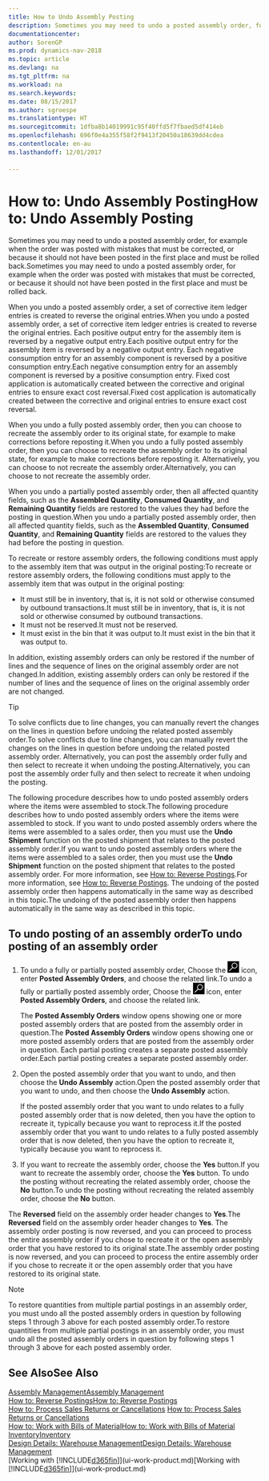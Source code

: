```yaml
---
title: How to Undo Assembly Posting
description: Sometimes you may need to undo a posted assembly order, for example when the order was posted with mistakes that must be corrected, or because it should not have been posted in the first place and must be rolled back.
documentationcenter: 
author: SorenGP
ms.prod: dynamics-nav-2018
ms.topic: article
ms.devlang: na
ms.tgt_pltfrm: na
ms.workload: na
ms.search.keywords: 
ms.date: 08/15/2017
ms.author: sgroespe
ms.translationtype: HT
ms.sourcegitcommit: 1dfba8b14019991c95f40ffd5f7fbaed5df414eb
ms.openlocfilehash: 696f0e4a355f58f2f9413f20450a18639dd4cdea
ms.contentlocale: en-au
ms.lasthandoff: 12/01/2017

---
```

# <a name="how-to-undo-assembly-posting"></a><span data-ttu-id="b671b-103">How to: Undo Assembly Posting</span><span class="sxs-lookup"><span data-stu-id="b671b-103">How to: Undo Assembly Posting</span></span>
<span data-ttu-id="b671b-104">Sometimes you may need to undo a posted assembly order, for example when the order was posted with mistakes that must be corrected, or because it should not have been posted in the first place and must be rolled back.</span><span class="sxs-lookup"><span data-stu-id="b671b-104">Sometimes you may need to undo a posted assembly order, for example when the order was posted with mistakes that must be corrected, or because it should not have been posted in the first place and must be rolled back.</span></span>

<span data-ttu-id="b671b-105">When you undo a posted assembly order, a set of corrective item ledger entries is created to reverse the original entries.</span><span class="sxs-lookup"><span data-stu-id="b671b-105">When you undo a posted assembly order, a set of corrective item ledger entries is created to reverse the original entries.</span></span> <span data-ttu-id="b671b-106">Each positive output entry for the assembly item is reversed by a negative output entry.</span><span class="sxs-lookup"><span data-stu-id="b671b-106">Each positive output entry for the assembly item is reversed by a negative output entry.</span></span> <span data-ttu-id="b671b-107">Each negative consumption entry for an assembly component is reversed by a positive consumption entry.</span><span class="sxs-lookup"><span data-stu-id="b671b-107">Each negative consumption entry for an assembly component is reversed by a positive consumption entry.</span></span> <span data-ttu-id="b671b-108">Fixed cost application is automatically created between the corrective and original entries to ensure exact cost reversal.</span><span class="sxs-lookup"><span data-stu-id="b671b-108">Fixed cost application is automatically created between the corrective and original entries to ensure exact cost reversal.</span></span>  

<span data-ttu-id="b671b-109">When you undo a fully posted assembly order, then you can choose to recreate the assembly order to its original state, for example to make corrections before reposting it.</span><span class="sxs-lookup"><span data-stu-id="b671b-109">When you undo a fully posted assembly order, then you can choose to recreate the assembly order to its original state, for example to make corrections before reposting it.</span></span> <span data-ttu-id="b671b-110">Alternatively, you can choose to not recreate the assembly order.</span><span class="sxs-lookup"><span data-stu-id="b671b-110">Alternatively, you can choose to not recreate the assembly order.</span></span>  

<span data-ttu-id="b671b-111">When you undo a partially posted assembly order, then all affected quantity fields, such as the **Assembled Quantity**, **Consumed Quantity**, and **Remaining Quantity** fields are restored to the values they had before the posting in question.</span><span class="sxs-lookup"><span data-stu-id="b671b-111">When you undo a partially posted assembly order, then all affected quantity fields, such as the **Assembled Quantity**, **Consumed Quantity**, and **Remaining Quantity** fields are restored to the values they had before the posting in question.</span></span>  

<span data-ttu-id="b671b-112">To recreate or restore assembly orders, the following conditions must apply to the assembly item that was output in the original posting:</span><span class="sxs-lookup"><span data-stu-id="b671b-112">To recreate or restore assembly orders, the following conditions must apply to the assembly item that was output in the original posting:</span></span>  

-   <span data-ttu-id="b671b-113">It must still be in inventory, that is, it is not sold or otherwise consumed by outbound transactions.</span><span class="sxs-lookup"><span data-stu-id="b671b-113">It must still be in inventory, that is, it is not sold or otherwise consumed by outbound transactions.</span></span>  
-   <span data-ttu-id="b671b-114">It must not be reserved.</span><span class="sxs-lookup"><span data-stu-id="b671b-114">It must not be reserved.</span></span>  
-   <span data-ttu-id="b671b-115">It must exist in the bin that it was output to.</span><span class="sxs-lookup"><span data-stu-id="b671b-115">It must exist in the bin that it was output to.</span></span>  

<span data-ttu-id="b671b-116">In addition, existing assembly orders can only be restored if the number of lines and the sequence of lines on the original assembly order are not changed.</span><span class="sxs-lookup"><span data-stu-id="b671b-116">In addition, existing assembly orders can only be restored if the number of lines and the sequence of lines on the original assembly order are not changed.</span></span>  

> [!TIP]  
>  <span data-ttu-id="b671b-117">To solve conflicts due to line changes, you can manually revert the changes on the lines in question before undoing the related posted assembly order.</span><span class="sxs-lookup"><span data-stu-id="b671b-117">To solve conflicts due to line changes, you can manually revert the changes on the lines in question before undoing the related posted assembly order.</span></span> <span data-ttu-id="b671b-118">Alternatively, you can post the assembly order fully and then select to recreate it when undoing the posting.</span><span class="sxs-lookup"><span data-stu-id="b671b-118">Alternatively, you can post the assembly order fully and then select to recreate it when undoing the posting.</span></span>  

<span data-ttu-id="b671b-119">The following procedure describes how to undo posted assembly orders where the items were assembled to stock.</span><span class="sxs-lookup"><span data-stu-id="b671b-119">The following procedure describes how to undo posted assembly orders where the items were assembled to stock.</span></span> <span data-ttu-id="b671b-120">If you want to undo posted assembly orders where the items were assembled to a sales order, then you must use the **Undo Shipment** function on the posted shipment that relates to the posted assembly order.</span><span class="sxs-lookup"><span data-stu-id="b671b-120">If you want to undo posted assembly orders where the items were assembled to a sales order, then you must use the **Undo Shipment** function on the posted shipment that relates to the posted assembly order.</span></span> <span data-ttu-id="b671b-121">For more information, see [How to: Reverse Postings](finance-how-reverse-journal-posting.md).</span><span class="sxs-lookup"><span data-stu-id="b671b-121">For more information, see [How to: Reverse Postings](finance-how-reverse-journal-posting.md).</span></span> <span data-ttu-id="b671b-122">The undoing of the posted assembly order then happens automatically in the same way as described in this topic.</span><span class="sxs-lookup"><span data-stu-id="b671b-122">The undoing of the posted assembly order then happens automatically in the same way as described in this topic.</span></span>  

## <a name="to-undo-posting-of-an-assembly-order"></a><span data-ttu-id="b671b-123">To undo posting of an assembly order</span><span class="sxs-lookup"><span data-stu-id="b671b-123">To undo posting of an assembly order</span></span>  
1.  <span data-ttu-id="b671b-124">To undo a fully or partially posted assembly order, Choose the ![Search for Page or Report](media/ui-search/search_small.png "Search for Page or Report icon") icon, enter **Posted Assembly Orders**, and choose the related link.</span><span class="sxs-lookup"><span data-stu-id="b671b-124">To undo a fully or partially posted assembly order, Choose the ![Search for Page or Report](media/ui-search/search_small.png "Search for Page or Report icon") icon, enter **Posted Assembly Orders**, and choose the related link.</span></span>  

    <span data-ttu-id="b671b-125">The **Posted Assembly Orders** window opens showing one or more posted assembly orders that are posted from the assembly order in question.</span><span class="sxs-lookup"><span data-stu-id="b671b-125">The **Posted Assembly Orders** window opens showing one or more posted assembly orders that are posted from the assembly order in question.</span></span> <span data-ttu-id="b671b-126">Each partial posting creates a separate posted assembly order.</span><span class="sxs-lookup"><span data-stu-id="b671b-126">Each partial posting creates a separate posted assembly order.</span></span>  
2.  <span data-ttu-id="b671b-127">Open the posted assembly order that you want to undo, and then choose the **Undo Assembly** action.</span><span class="sxs-lookup"><span data-stu-id="b671b-127">Open the posted assembly order that you want to undo, and then choose the **Undo Assembly** action.</span></span>  

    <span data-ttu-id="b671b-128">If the posted assembly order that you want to undo relates to a fully posted assembly order that is now deleted, then you have the option to recreate it, typically because you want to reprocess it.</span><span class="sxs-lookup"><span data-stu-id="b671b-128">If the posted assembly order that you want to undo relates to a fully posted assembly order that is now deleted, then you have the option to recreate it, typically because you want to reprocess it.</span></span>  
3.  <span data-ttu-id="b671b-129">If you want to recreate the assembly order, choose the **Yes** button.</span><span class="sxs-lookup"><span data-stu-id="b671b-129">If you want to recreate the assembly order, choose the **Yes** button.</span></span> <span data-ttu-id="b671b-130">To undo the posting without recreating the related assembly order, choose the **No** button.</span><span class="sxs-lookup"><span data-stu-id="b671b-130">To undo the posting without recreating the related assembly order, choose the **No** button.</span></span>  

<span data-ttu-id="b671b-131">The **Reversed** field on the assembly order header changes to **Yes**.</span><span class="sxs-lookup"><span data-stu-id="b671b-131">The **Reversed** field on the assembly order header changes to **Yes**.</span></span> <span data-ttu-id="b671b-132">The assembly order posting is now reversed, and you can proceed to process the entire assembly order if you chose to recreate it or the open assembly order that you have restored to its original state.</span><span class="sxs-lookup"><span data-stu-id="b671b-132">The assembly order posting is now reversed, and you can proceed to process the entire assembly order if you chose to recreate it or the open assembly order that you have restored to its original state.</span></span>  

> [!NOTE]  
>  <span data-ttu-id="b671b-133">To restore quantities from multiple partial postings in an assembly order, you must undo all the posted assembly orders in question by following steps 1 through 3 above for each posted assembly order.</span><span class="sxs-lookup"><span data-stu-id="b671b-133">To restore quantities from multiple partial postings in an assembly order, you must undo all the posted assembly orders in question by following steps 1 through 3 above for each posted assembly order.</span></span>  

## <a name="see-also"></a><span data-ttu-id="b671b-134">See Also</span><span class="sxs-lookup"><span data-stu-id="b671b-134">See Also</span></span>  
[<span data-ttu-id="b671b-135">Assembly Management</span><span class="sxs-lookup"><span data-stu-id="b671b-135">Assembly Management</span></span>](assembly-assemble-items.md)  
[<span data-ttu-id="b671b-136">How to: Reverse Postings</span><span class="sxs-lookup"><span data-stu-id="b671b-136">How to: Reverse Postings</span></span>](finance-how-reverse-journal-posting.md)  
<span data-ttu-id="b671b-137">[How to: Process Sales Returns or Cancellations](sales-how-process-sales-returns-cancellations.md)  </span><span class="sxs-lookup"><span data-stu-id="b671b-137">[How to: Process Sales Returns or Cancellations](sales-how-process-sales-returns-cancellations.md)  </span></span>  
[<span data-ttu-id="b671b-138">How to: Work with Bills of Material</span><span class="sxs-lookup"><span data-stu-id="b671b-138">How to: Work with Bills of Material</span></span>](inventory-how-work-BOMs.md)  
[<span data-ttu-id="b671b-139">Inventory</span><span class="sxs-lookup"><span data-stu-id="b671b-139">Inventory</span></span>](inventory-manage-inventory.md)  
[<span data-ttu-id="b671b-140">Design Details: Warehouse Management</span><span class="sxs-lookup"><span data-stu-id="b671b-140">Design Details: Warehouse Management</span></span>](design-details-warehouse-management.md)  
<span data-ttu-id="b671b-141">[Working with [!INCLUDE[d365fin](includes/d365fin_md.md)]](ui-work-product.md)</span><span class="sxs-lookup"><span data-stu-id="b671b-141">[Working with [!INCLUDE[d365fin](includes/d365fin_md.md)]](ui-work-product.md)</span></span>

